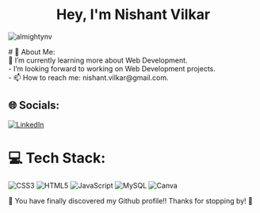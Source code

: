<h1 align="center"> Hey,  I'm Nishant Vilkar</h1>

<p align="left"> <img src="https://komarev.com/ghpvc/?username=almightynv&label=Views&color=blue&style=plastic&style=for-the-badge" alt="almightynv" /> </p>
# 💫 About Me:<br>
🌱 I’m currently learning more about Web Development.<br>
- I’m looking forward to working on Web Development projects.<br>
- 📫 How to reach me:  nishant.vilkar@gmail.com.


## 🌐 Socials:
[![LinkedIn](https://img.shields.io/badge/LinkedIn-%230077B5.svg?logo=linkedin&logoColor=white)](https://linkedin.com/in/https://www.linkedin.com/in/nishantvilkar076/) 

# 💻 Tech Stack:
![CSS3](https://img.shields.io/badge/css3-%231572B6.svg?style=for-the-badge&logo=css3&logoColor=white) ![HTML5](https://img.shields.io/badge/html5-%23E34F26.svg?style=for-the-badge&logo=html5&logoColor=white) ![JavaScript](https://img.shields.io/badge/javascript-%23323330.svg?style=for-the-badge&logo=javascript&logoColor=%23F7DF1E) ![MySQL](https://img.shields.io/badge/mysql-%2300f.svg?style=for-the-badge&logo=mysql&logoColor=white) ![Canva](https://img.shields.io/badge/Canva-%2300C4CC.svg?style=for-the-badge&logo=Canva&logoColor=white)


<!-- ---
[![](https://visitcount.itsvg.in/api?id=almightynv&icon=0&color=1)](https://visitcount.itsvg.in)

<!-- Proudly created with GPRM ( https://gprm.itsvg.in ) --> 

<p> 🔭 You have finally discovered my Github profile!! 
Thanks for stopping by! 🤝</p>
